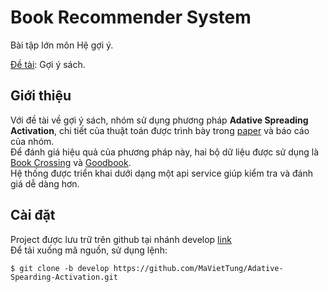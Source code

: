 # Book Recommender System

Bài tập lớn môn Hệ gợi ý.

<u>Đề tài</u>: Gợi ý sách.

## Giới thiệu 

Với đề tài về gợi ý sách, nhóm sử dụng phương pháp **Adative Spreading Activation**, chi tiết của thuật toán được trình bày trong [paper]() và báo cáo của nhóm.  
Để đánh giá hiệu quả của phương pháp này, hai bộ dữ liệu được sử dụng là [Book Crossing](http://www2.informatik.uni-freiburg.de/~cziegler/BX/) và [Goodbook](https://www.kaggle.com/zygmunt/goodbooks-10k).  
Hệ thống được triển khai dưới dạng một api service giúp kiểm tra và đánh giá dễ dàng hơn.

## Cài đặt 

Project được lưu trữ trên github tại nhánh develop [link](https://github.com/MaVietTung/Adative-Spearding-Activation/tree/develop)  
Để tải xuống mã nguồn, sử dụng lệnh:
```
$ git clone -b develop https://github.com/MaVietTung/Adative-Spearding-Activation.git
```



